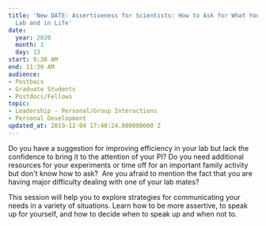 ```yaml
---
title: 'New DATE: Assertiveness for Scientists: How to Ask for What You Need in the
  Lab and in Life'
date:
  year: 2020
  month: 1
  day: 13
start: 9:30 AM
end: 11:30 AM
audience:
- Postbacs
- Graduate Students
- Postdocs/Fellows
topic:
- Leadership - Personal/Group Interactions
- Personal Development
updated_at: 2019-12-04 17:48:24.000000000 Z
---
```

Do you have a suggestion for improving efficiency in your lab but lack
the confidence to bring it to the attention of your PI? Do you need
additional resources for your experiments or time off for an important
family activity but don\'t know how to ask?  Are you afraid to mention
the fact that you are having major difficulty dealing with one of your
lab mates? 

This session will help you to explore strategies for communicating your
needs in a variety of situations. Learn how to be more assertive, to
speak up for yourself, and how to decide when to speak up and when not
to.  

 
